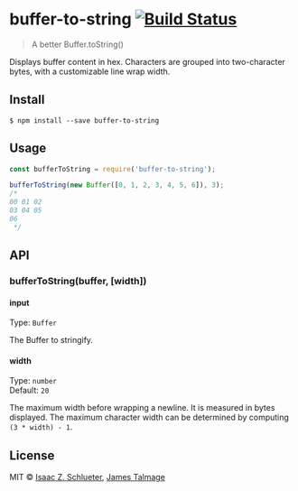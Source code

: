 # buffer-to-string [![Build Status](https://travis-ci.org/tapjs/buffer-to-string.svg?branch=master)](https://travis-ci.org/tapjs/buffer-to-string)

> A better Buffer.toString() 

Displays buffer content in hex. Characters are grouped into two-character bytes, with a customizable line wrap width.

## Install

```
$ npm install --save buffer-to-string
```


## Usage

```js
const bufferToString = require('buffer-to-string');

bufferToString(new Buffer([0, 1, 2, 3, 4, 5, 6]), 3);
/*
00 01 02
03 04 05
06
 */
```


## API

### bufferToString(buffer, [width])

#### input

Type: `Buffer`

The Buffer to stringify.

#### width

Type: `number`  
Default: `20`

The maximum width before wrapping a newline. It is measured in bytes displayed. The maximum character width can be determined by computing `(3 * width) - 1`.

## License

MIT © [Isaac Z. Schlueter](http://github.com/isaacs), [James Talmage](http://github.com/jamestalmage)
